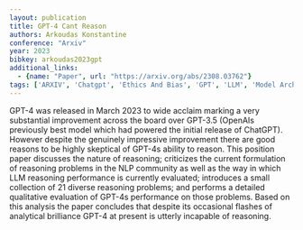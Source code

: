 ```yaml
---
layout: publication
title: GPT-4 Cant Reason
authors: Arkoudas Konstantine
conference: "Arxiv"
year: 2023
bibkey: arkoudas2023gpt
additional_links:
  - {name: "Paper", url: "https://arxiv.org/abs/2308.03762"}
tags: ['ARXIV', 'Chatgpt', 'Ethics And Bias', 'GPT', 'LLM', 'Model Architecture', 'NLP', 'Reinforcement Learning']
---
```

GPT-4 was released in March 2023 to wide acclaim marking a very substantial improvement across the board over GPT-3.5 (OpenAIs previously best model which had powered the initial release of ChatGPT). However despite the genuinely impressive improvement there are good reasons to be highly skeptical of GPT-4s ability to reason. This position paper discusses the nature of reasoning; criticizes the current formulation of reasoning problems in the NLP community as well as the way in which LLM reasoning performance is currently evaluated; introduces a small collection of 21 diverse reasoning problems; and performs a detailed qualitative evaluation of GPT-4s performance on those problems. Based on this analysis the paper concludes that despite its occasional flashes of analytical brilliance GPT-4 at present is utterly incapable of reasoning.
